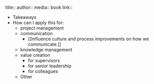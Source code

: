 title::
author:: 
media:: book
link::

- Takeaways
- How can I apply this for:
	- project management
	- communication
		- [[Influence culture and process improvements on how we communicate.]]
	- knowledge management
	- value creation
		- for supervisors
		- for senior leadership
		- for colleagues
	- Other